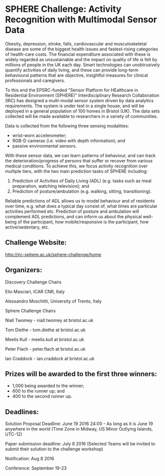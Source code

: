 # SPHERE Challenge: Activity Recognition with Multimodal Sensor Data <a name="#introduction"></a>

Obesity, depression, stroke, falls, cardiovascular and musculoskeletal
disease are some of the biggest health issues and fastest-rising categories
of health-care costs. The financial expenditure associated with these is
widely regarded as unsustainable and the impact on quality of life is felt
by millions of people in the UK each day. Smart technologies can
unobtrusively quantify activities of daily living, and these can provide
long-term behavioural patterns that are objective, insightful measures for
clinical professionals and caregivers.

To this end the EPSRC-funded "Sensor Platform for HEalthcare in Residential
Environment (SPHERE)" Interdisciplinary Research Collaboration (IRC) has
designed a multi-modal sensor system driven by data analytics requirements.
The system is under test in a single house, and will be deployed in a
general population of 100 homes in Bristol (UK). The data sets collected
will be made available to researchers in a variety of communities.

Data is collected from the following three sensing modalities:

- wrist-worn accelerometer;
- RGB-D cameras (i.e. video with depth information); and
- passive environmental sensors.

With these sensor data, we can learn patterns of behaviour, and can track
the deterioration/progress of persons that suffer or recover from various
medical conditions. To achieve this, we focus activity recognition over
multiple tiers, with the two main prediction tasks of SPHERE including:

1. Prediction of Activities of Daily Living (ADL) (e.g. tasks such as meal
   preparation, watching television); and
2. Prediction of posture/ambulation (e.g. walking, sitting, transitioning).

Reliable predictions of ADL allows us to model behaviour and of residents
over time, e.g. what does a typical day consist of, what times are
particular activities performed etc. Prediction of posture and ambulation
will complement ADL predictions, and can inform us about the physical
well-being of the participant, how mobile/responsive is the participant,
how active/sedentary, etc.


## Challenge Website: [](#website)

http://irc-sphere.ac.uk/sphere-challenge/home

## Organizers: [](#organizers)

Discovery Challenge Chairs

Elio Masciari, ICAR CNR, Italy

Alessandro Moschitti, University of Trento, Italy

Sphere Challenge Chairs

Niall Twomey - niall.twomey at bristol.ac.uk

Tom Diethe - tom.diethe at bristol.ac.uk

Meelis Kull - meelis.kull at bristol.ac.uk

Peter Flach - peter.flach at bristol.ac.uk

Ian Craddock - ian.craddock at bristol.ac.uk


## Prizes will be awarded to the first three winners: [](#prizes)

- 1,000 being awarded to the winner;
- 600 to the runner up; and
- 400 to the second runner up.



## Deadlines:[](#deadlines)

Solution Proposal Deadline: June 19 2016 24:00 - As long as it is June 19
anywhere in the world (Time Zone in Midway, US Minor Outlying Islands,
UTC-12)

Paper submission deadline: July 8 2016 (Selected Teams will be invited to
submit their solution to the challenge workshop)

Notification: Aug 8 2016

Conference: September 19-23
